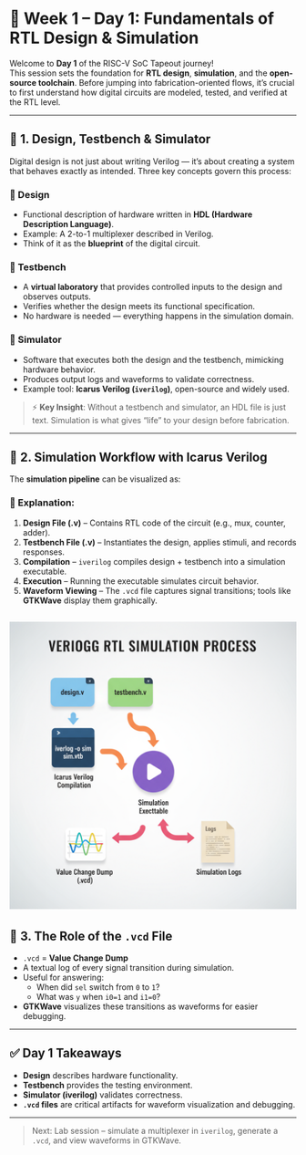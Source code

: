 # 📘 Week 1 – Day 1: Fundamentals of RTL Design & Simulation

Welcome to **Day 1** of the RISC-V SoC Tapeout journey!  
This session sets the foundation for **RTL design**, **simulation**, and the **open-source toolchain**. Before jumping into fabrication-oriented flows, it’s crucial to first understand how digital circuits are modeled, tested, and verified at the RTL level.

---

## 🧩 1. Design, Testbench & Simulator

Digital design is not just about writing Verilog — it’s about creating a system that behaves exactly as intended. Three key concepts govern this process:

### 🔹 Design
- Functional description of hardware written in **HDL (Hardware Description Language)**.
- Example: A 2-to-1 multiplexer described in Verilog.
- Think of it as the **blueprint** of the digital circuit.

### 🔹 Testbench
- A **virtual laboratory** that provides controlled inputs to the design and observes outputs.
- Verifies whether the design meets its functional specification.
- No hardware is needed — everything happens in the simulation domain.

### 🔹 Simulator
- Software that executes both the design and the testbench, mimicking hardware behavior.
- Produces output logs and waveforms to validate correctness.
- Example tool: **Icarus Verilog (`iverilog`)**, open-source and widely used.

> ⚡ **Key Insight**: Without a testbench and simulator, an HDL file is just text. Simulation is what gives “life” to your design before fabrication.

---

## 🔄 2. Simulation Workflow with Icarus Verilog

The **simulation pipeline** can be visualized as:








### 📝 Explanation:
1. **Design File (.v)** – Contains RTL code of the circuit (e.g., mux, counter, adder).
2. **Testbench File (.v)** – Instantiates the design, applies stimuli, and records responses.
3. **Compilation** – `iverilog` compiles design + testbench into a simulation executable.
4. **Execution** – Running the executable simulates circuit behavior.
5. **Waveform Viewing** – The `.vcd` file captures signal transitions; tools like **GTKWave** display them graphically.

![Icarus Verilog Simulation Flow](images/iverilog.png)
---

## 📂 3. The Role of the `.vcd` File

- `.vcd` = **Value Change Dump**
- A textual log of every signal transition during simulation.
- Useful for answering:
  - When did `sel` switch from `0` to `1`?
  - What was `y` when `i0=1` and `i1=0`?
- **GTKWave** visualizes these transitions as waveforms for easier debugging.

---

## ✅ Day 1 Takeaways

- **Design** describes hardware functionality.
- **Testbench** provides the testing environment.
- **Simulator (iverilog)** validates correctness.
- **`.vcd` files** are critical artifacts for waveform visualization and debugging.

---

> Next: Lab session – simulate a multiplexer in `iverilog`, generate a `.vcd`, and view waveforms in GTKWave.
